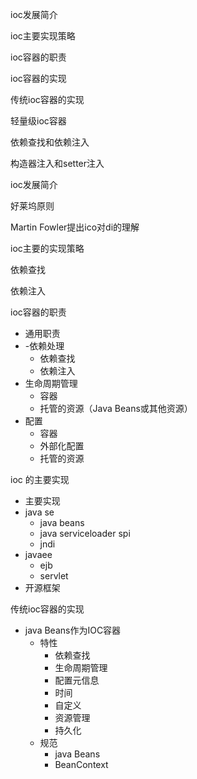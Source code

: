 ioc发展简介

ioc主要实现策略

ioc容器的职责

ioc容器的实现

传统ioc容器的实现

轻量级ioc容器

依赖查找和依赖注入

构造器注入和setter注入



ioc发展简介

好莱坞原则

Martin Fowler提出ico对di的理解



ioc主要的实现策略

依赖查找

依赖注入



ioc容器的职责

- 通用职责
- -依赖处理
  - 依赖查找
  - 依赖注入
- 生命周期管理
  - 容器
  - 托管的资源（Java Beans或其他资源）
- 配置
  - 容器
  - 外部化配置
  - 托管的资源





ioc 的主要实现

- 主要实现
- java se
  - java beans
  - java serviceloader spi
  - jndi
- javaee
  - ejb 
  - servlet
- 开源框架



传统ioc容器的实现

- java Beans作为IOC容器
  - 特性
    - 依赖查找
    - 生命周期管理
    - 配置元信息
    - 时间
    - 自定义
    - 资源管理
    - 持久化
  - 规范
    - java Beans
    - BeanContext





